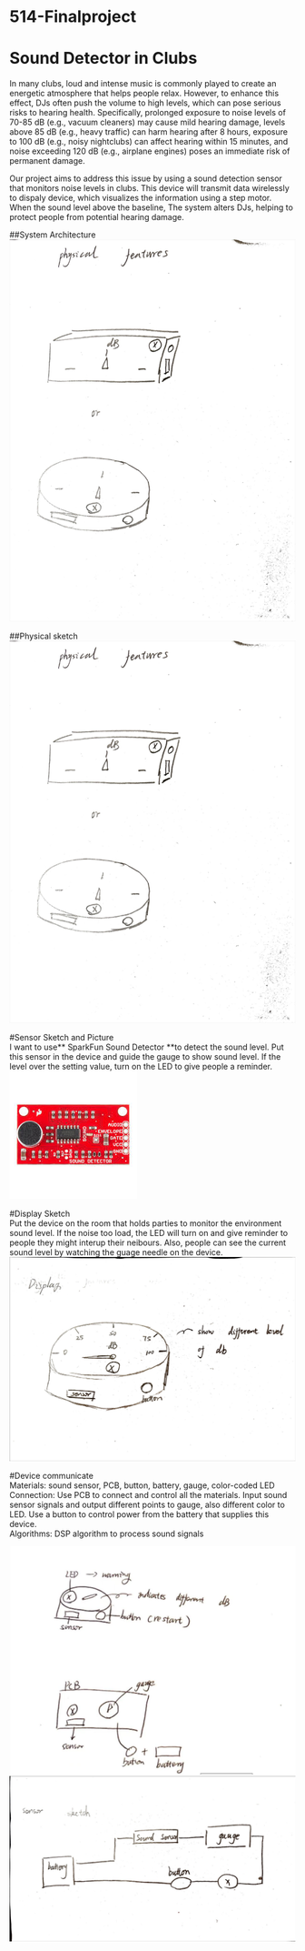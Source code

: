 # 514-Finalproject

# Sound Detector in Clubs
In many clubs, loud and intense music is commonly played to create an energetic atmosphere that helps people relax. However, to enhance this effect, DJs often push the volume to high levels, which can pose serious risks to hearing health. Specifically, prolonged exposure to noise levels of 70-85 dB (e.g., vacuum cleaners) may cause mild hearing damage, levels above 85 dB (e.g., heavy traffic) can harm hearing after 8 hours, exposure to 100 dB (e.g., noisy nightclubs) can affect hearing within 15 minutes, and noise exceeding 120 dB (e.g., airplane engines) poses an immediate risk of permanent damage.

Our project aims to address this issue by using a sound detection sensor that monitors noise levels in clubs. This device will transmit data wirelessly to dispaly device, which visualizes the information using a step motor. When the sound level above the baseline, The system alters DJs, helping to protect people from potential hearing damage. 

##System Architecture
![Image text](pics/physical.jpg)  

##Physical sketch  
![Image text](pics/physical.jpg)  

#Sensor Sketch and Picture  
I want to use** SparkFun Sound Detector **to detect the sound level. Put this sensor in the device and guide the gauge to show sound level. If the level over the setting value, turn on the LED to give people a reminder.  
![Image text](pics/sensor1.jpeg)

#Display Sketch  
Put the device on the room that holds parties to monitor the environment sound level. If the noise too load, the LED will turn on and give reminder to people they might interup their neibours. Also, people can see the current sound level by watching the guage needle on the device.  
![Image text](pics/display.jpg)

#Device communicate  
Materials: sound sensor, PCB, button, battery, gauge, color-coded LED  
Connection: Use PCB to connect and control all the materials. Input sound sensor signals and output different points to gauge, also different color to LED. Use a button to control power from the battery that supplies this device.  
Algorithms:  DSP algorithm to process sound signals  

![Image text](pics/comm.png)
![Image text](pics/communicate.jpg)




